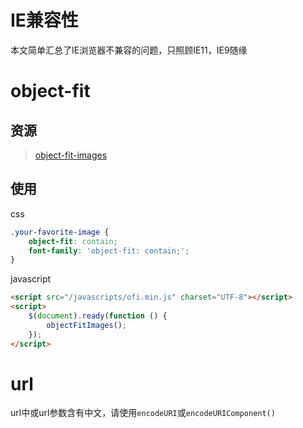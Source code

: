 # IE兼容性
本文简单汇总了IE浏览器不兼容的问题，只照顾IE11，IE9随缘

# object-fit
## 资源
>[object-fit-images](https://github.com/fregante/object-fit-images)

## 使用
css
```css
.your-favorite-image {
	object-fit: contain;
	font-family: 'object-fit: contain;';
}
```

javascript
```html
<script src="/javascripts/ofi.min.js" charset="UTF-8"></script>
<script>
    $(document).ready(function () {
        objectFitImages();
    });
</script>
```

# url
url中或url参数含有中文，请使用`encodeURI`或`encodeURIComponent()`
